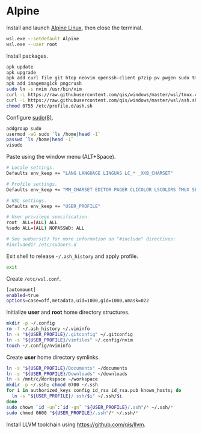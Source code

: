 # Alpine
Install and launch [Alpine Linux](https://aka.ms/wslstore), then close the terminal.

```cmd
wsl.exe --setdefault Alpine
wsl.exe --user root
```

Install packages.

```sh
apk update
apk upgrade
apk add curl file git htop neovim openssh-client p7zip pv pwgen sudo tmux tree
apk add imagemagick pngcrush
sudo ln -s nvim /usr/bin/vim
curl -L https://raw.githubusercontent.com/qis/windows/master/wsl/tmux.conf -o /etc/tmux.conf
curl -L https://raw.githubusercontent.com/qis/windows/master/wsl/ash.sh -o /etc/profile.d/ash.sh
chmod 0755 /etc/profile.d/ash.sh
```

Configure [sudo(8)](http://manpages.ubuntu.com/manpages/xenial/man8/sudo.8.html).

```sh
addgroup sudo
usermod -aG sudo `ls /home|head -1`
passwd `ls /home|head -1`
visudo
```

Paste using the window menu (ALT+Space).

```sh
# Locale settings.
Defaults env_keep += "LANG LANGUAGE LINGUAS LC_* _XKB_CHARSET"

# Profile settings.
Defaults env_keep += "MM_CHARSET EDITOR PAGER CLICOLOR LSCOLORS TMUX SESSION"

# WSL settings.
Defaults env_keep += "USER_PROFILE"

# User privilege specification.
root  ALL=(ALL) ALL
%sudo ALL=(ALL) NOPASSWD: ALL

# See sudoers(5) for more information on "#include" directives:
#includedir /etc/sudoers.d
```

Exit shell to release `~/.ash_history` and apply profile.

```sh
exit
```

Create `/etc/wsl.conf`.

```sh
[automount]
enabled=true
options=case=off,metadata,uid=1000,gid=1000,umask=022
```

Initialize **user** and **root** home directory structures.

```sh
mkdir -p ~/.config
rm -f ~/.ash_history ~/.viminfo
ln -s "${USER_PROFILE}/.gitconfig" ~/.gitconfig
ln -s "${USER_PROFILE}/vimfiles" ~/.config/nvim
touch ~/.config/nviminfo
```

Create **user** home directory symlinks.

```sh
ln -s "${USER_PROFILE}/Documents" ~/documents
ln -s "${USER_PROFILE}/Downloads" ~/downloads
ln -s /mnt/c/Workspace ~/workspace
mkdir -p ~/.ssh; chmod 0700 ~/.ssh
for i in authorized_keys config id_rsa id_rsa.pub known_hosts; do
  ln -s "${USER_PROFILE}/.ssh/$i" ~/.ssh/$i
done
sudo chown `id -un`:`id -gn` "${USER_PROFILE}/.ssh"/* ~/.ssh/*
sudo chmod 0600 "${USER_PROFILE}/.ssh"/* ~/.ssh/*
```

Install LLVM toolchain using <https://github.com/qis/llvm>.
